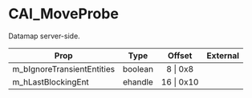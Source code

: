# CAI_MoveProbe

Datamap server-side.

|Prop|Type|Offset|External|
|---|:-:|:-:|--:|
|m_bIgnoreTransientEntities|boolean|8 \| 0x8||
|m_hLastBlockingEnt|ehandle|16 \| 0x10||
